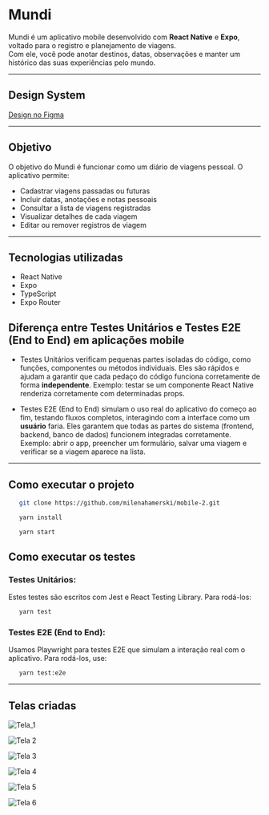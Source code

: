 # Mundi

Mundi é um aplicativo mobile desenvolvido com **React Native** e **Expo**, voltado para o registro e planejamento de viagens.  
Com ele, você pode anotar destinos, datas, observações e manter um histórico das suas experiências pelo mundo.

---
## Design System

[Design no Figma](https://www.figma.com/design/0VQlP8P0Y4WE1c2G3n3YZw/mobile?node-id=0-1&t=jzfOtkoFqobkVIyL-1)

---

## Objetivo

O objetivo do Mundi é funcionar como um diário de viagens pessoal. O aplicativo permite:

- Cadastrar viagens passadas ou futuras
- Incluir datas, anotações e notas pessoais
- Consultar a lista de viagens registradas
- Visualizar detalhes de cada viagem
- Editar ou remover registros de viagem
---
## Tecnologias utilizadas

- React Native
- Expo
- TypeScript
- Expo Router

## Diferença entre Testes Unitários e Testes E2E (End to End) em aplicações mobile
- Testes Unitários verificam pequenas partes isoladas do código, como funções, componentes ou métodos individuais. Eles são rápidos e ajudam a garantir que cada pedaço do código funciona corretamente de forma **independente**.
Exemplo: testar se um componente React Native renderiza corretamente com determinadas props.

- Testes E2E (End to End) simulam o uso real do aplicativo do começo ao fim, testando fluxos completos, interagindo com a interface como um **usuário** faria. Eles garantem que todas as partes do sistema (frontend, backend, banco de dados) funcionem integradas corretamente.
Exemplo: abrir o app, preencher um formulário, salvar uma viagem e verificar se a viagem aparece na lista.
---

## Como executar o projeto
```bash
   git clone https://github.com/milenahamerski/mobile-2.git
```
```bash
   yarn install
```
```bash
   yarn start
```
## Como executar os testes
### Testes Unitários:
Estes testes são escritos com Jest e React Testing Library. Para rodá-los:
```bash
   yarn test
```

### Testes E2E (End to End):
Usamos Playwright para testes E2E que simulam a interação real com o aplicativo. Para rodá-los, use:
```bash
   yarn test:e2e
```
---
## Telas criadas

![Tela_1](https://res.cloudinary.com/dso7vvpma/image/upload/v1747269047/Screenshot_from_2025-05-14_21-28-54_kdrfcf.png)

![Tela 2](https://res.cloudinary.com/dso7vvpma/image/upload/v1747269048/Screenshot_from_2025-05-14_21-29-19_gqfwsr.png)

![Tela 3](https://res.cloudinary.com/dso7vvpma/image/upload/v1747269047/Screenshot_from_2025-05-14_21-28-59_tqalgm.png)

![Tela 4](https://res.cloudinary.com/dso7vvpma/image/upload/v1747269048/Screenshot_from_2025-05-14_21-29-53_ujzj3l.png)

![Tela 5](https://res.cloudinary.com/dso7vvpma/image/upload/v1747269047/Screenshot_from_2025-05-14_21-29-42_m0mqnq.png)

![Tela 6](https://res.cloudinary.com/dso7vvpma/image/upload/v1747269048/Screenshot_from_2025-05-14_21-28-34_hiokpj.png)


